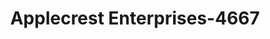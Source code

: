 ---
f_zip-code: 44601
f_state-code: OH
title: Applecrest Enterprises-4667
f_phone: 330-821-9431
f_city-only: Alliance
f_address: 15086 Greenbower Road Alliance
f_location-unique-id: '4667'
slug: applecrest-enterprises-4667
updated-on: '2024-05-30T13:46:58.046Z'
created-on: '2024-05-30T13:36:59.803Z'
published-on: '2024-05-30T13:54:32.469Z'
f_city-state: cms/city/alliance-oh.md
f_company: cms/company/applecrest-enterprises.md
f_state: cms/state/ohio.md
layout: '[payday-loan].html'
tags: payday-loan
---